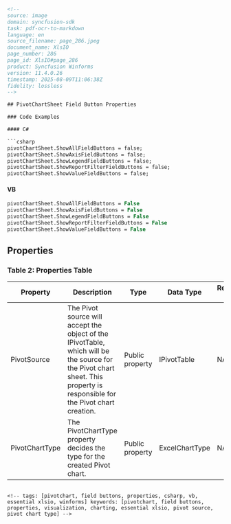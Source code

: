 ```html
<!-- 
source: image
domain: syncfusion-sdk
task: pdf-ocr-to-markdown
language: en
source_filename: page_286.jpeg
document_name: XlsIO
page_number: 286
page_id: XlsIO#page_286
product: Syncfusion Winforms
version: 11.4.0.26
timestamp: 2025-08-09T11:06:38Z
fidelity: lossless
-->

## PivotChartSheet Field Button Properties

### Code Examples

#### C#

```csharp
pivotChartSheet.ShowAllFieldButtons = false;
pivotChartSheet.ShowAxisFieldButtons = false;
pivotChartSheet.ShowLegendFieldButtons = false;
pivotChartSheet.ShowReportFilterFieldButtons = false;
pivotChartSheet.ShowValueFieldButtons = false;
```

#### VB

```vb
pivotChartSheet.ShowAllFieldButtons = False
pivotChartSheet.ShowAxisFieldButtons = False
pivotChartSheet.ShowLegendFieldButtons = False
pivotChartSheet.ShowReportFilterFieldButtons = False
pivotChartSheet.ShowValueFieldButtons = False
```

## Properties

### Table 2: Properties Table

| Property          | Description                                                                                   | Type         | Data Type     | Reference links |
|-------------------|-----------------------------------------------------------------------------------------------|--------------|---------------|------------------|
| PivotSource       | The Pivot source will accept the object of the IPivotTable, which will be the source for the Pivot chart sheet. This property is responsible for the Pivot chart creation. | Public property | IPivotTable     | NA               |
| PivotChartType    | The PivotChartType property decides the type for the created Pivot chart.                      | Public property | ExcelChartType | NA               |
```

<!-- tags: [pivotchart, field buttons, properties, csharp, vb, essential xlsio, winforms] keywords: [pivotchart, field buttons, properties, visualization, charting, essential xlsio, pivot source, pivot chart type] -->
